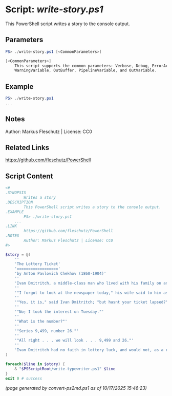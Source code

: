 Script: *write-story.ps1*
========================

This PowerShell script writes a story to the console output.

Parameters
----------
```powershell
PS> ./write-story.ps1 [<CommonParameters>]

[<CommonParameters>]
    This script supports the common parameters: Verbose, Debug, ErrorAction, ErrorVariable, WarningAction, 
    WarningVariable, OutBuffer, PipelineVariable, and OutVariable.
```

Example
-------
```powershell
PS> ./write-story.ps1
...

```

Notes
-----
Author: Markus Fleschutz | License: CC0

Related Links
-------------
https://github.com/fleschutz/PowerShell

Script Content
--------------
```powershell
<#
.SYNOPSIS
        Writes a story
.DESCRIPTION
        This PowerShell script writes a story to the console output.
.EXAMPLE
        PS> ./write-story.ps1
	...
.LINK
        https://github.com/fleschutz/PowerShell
.NOTES
        Author: Markus Fleschutz | License: CC0
#>

$story = @(
	''
	'The Lottery Ticket'
	'=================='
	'by Anton Pavlovich Chekhov (1860-1904)'
	''
	'Ivan Dmitritch, a middle-class man who lived with his family on an income of twelve hundred a year and was very well satisfied with his lot, sat down on the sofa after supper and began reading the newspaper.'
	''
	'"I forgot to look at the newspaper today," his wife said to him as she cleared the table. "Look and see whether the list of drawings is there."'
	''
	'"Yes, it is," said Ivan Dmitritch; "but hasnt your ticket lapsed?"'
	''
	'"No; I took the interest on Tuesday."'
	''
	'"What is the number?"'
	''
	'"Series 9,499, number 26."'
	''
	'"All right . . . we will look . . . 9,499 and 26."'
	''
	'Ivan Dmitritch had no faith in lottery luck, and would not, as a rule, have consented to look at the lists of winning numbers, but now, as he had nothing else to do and as the newspaper was before his eyes, he passed his finger downwards along the column of numbers. And immediately, as though in mockery of his scepticism, no further than the second line from the top, his eye was caught by the figure 9,499! Unable to believe his eyes, he hurriedly dropped the paper on his knees without looking to see the number of the ticket, and, just as though some one had given him a douche of cold water, he felt an agreeable chill in the pit of the stomach; tingling and terrible and sweet!'
)

foreach($line in $story) {
	& "$PSScriptRoot/write-typewriter.ps1" $line
}
exit 0 # success
```

*(page generated by convert-ps2md.ps1 as of 10/17/2025 15:46:23)*

